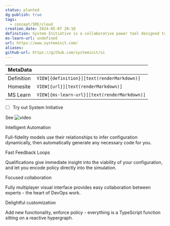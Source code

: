 ```yaml
---
status: planted
dg-publish: true
tags:
  - concept/SRE/cloud
creation_date: 2024-05-07 20:10
definition: System Initiative is a collaborative power tool designed to remove the papercuts from DevOps work.
ms-learn-url: undefined
url: https://www.systeminit.com/
aliases: 
github-url: https://github.com/systeminit/si
---
```


| MetaData   |                                              |
| ---------- | -------------------------------------------- |
| Definition | `VIEW[{definition}][text(renderMarkdown)]`   |
| Homesite   | `VIEW[{url}][text(renderMarkdown)]`          |
| MS Learn   | `VIEW[{ms-learn-url}][text(renderMarkdown)]` |
- [ ] Try out System Initiative

See
![video](https://www.youtube.com/watch?v=gi_LoFCFJtc)

Intelligent Automation

Full-fidelity models use their relationships to infer configuration dynamically, then automatically generate any necessary code for you.

Fast Feedback Loops

Qualifications give immediate insight into the viability of your configuration, and let you encode policy directly into the simulation.

Focused collaboration

Fully multiplayer visual interface provides easy collaboration between experts - the heart of DevOps work.

Delightful customization

Add new functionality, enforce policy - everything is a TypeScript function sitting on a reactive hypergraph.